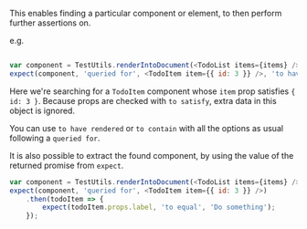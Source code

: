 
This enables finding a particular component or element, to then perform further assertions on.

e.g.
```js

var component = TestUtils.renderIntoDocument(<TodoList items={items} />);
expect(component, 'queried for', <TodoItem item={{ id: 3 }} />, 'to have rendered', <span>Do something</span>);
```
Here we're searching for a `TodoItem` component whose `item` prop satisfies `{ id: 3 }`. Because props are 
checked with `to satisfy`, extra data in this object is ignored.

You can use `to have rendered` or `to contain` with all the options as usual following a `queried for`.

It is also possible to extract the found component, by using the value of the returned promise from `expect`.


```js
var component = TestUtils.renderIntoDocument(<TodoList items={items} />);
expect(component, 'queried for', <TodoItem item={{ id: 3 }} />)
    .then(todoItem => {
        expect(todoItem.props.label, 'to equal', 'Do something');
    });
```
